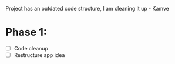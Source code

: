 Project has an outdated code structure, I am cleaning it up - Kamve

# Phase 1:
- [ ] Code cleanup
- [ ] Restructure app idea
